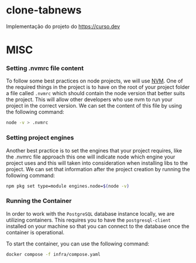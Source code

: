 # clone-tabnews

Implementação do projeto do https://curso.dev

# MISC

### Setting .nvmrc file content

To follow some best practices on node projects, we will use [NVM](https://github.com/nvm-sh/nvm). One of the required things in the project is to have on the root of your project folder a file called `.nvmrc` which should contain the node version that better suits the project.
This will allow other developers who use nvm to run your project in the correct version. We can set the content of this file by using the following command:

```bash
node -v > .nvmrc
```

### Setting project engines

Another best practice is to set the engines that your project requires, like the .nvmrc file approach this one will indicate node which engine your project uses and this will taken into consideration when installing libs to the project.
We can set that information after the project creation by running the following command:

```bash
npm pkg set type=module engines.node=$(node -v)
```

### Running the Container

In order to work with the `PostgreSQL` database instance locally, we are utilizing containers. This requires you to have the `postgresql-client` installed on your machine so that you can connect to the database once the container is operational.

To start the container, you can use the following command:

```bash
docker compose -f infra/compose.yaml
```
